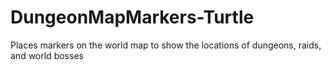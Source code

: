 # DungeonMapMarkers-Turtle
Places markers on the world map to show the locations of dungeons, raids, and world bosses
